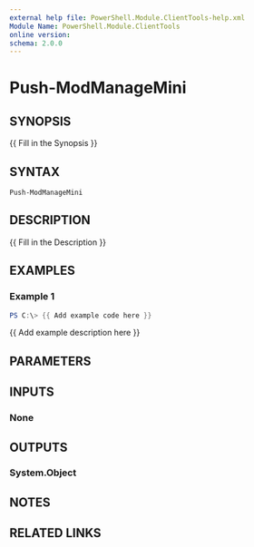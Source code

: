 ```yaml
---
external help file: PowerShell.Module.ClientTools-help.xml
Module Name: PowerShell.Module.ClientTools
online version:
schema: 2.0.0
---
```


# Push-ModManageMini

## SYNOPSIS
{{ Fill in the Synopsis }}

## SYNTAX

```
Push-ModManageMini
```

## DESCRIPTION
{{ Fill in the Description }}

## EXAMPLES

### Example 1
```powershell
PS C:\> {{ Add example code here }}
```

{{ Add example description here }}

## PARAMETERS

## INPUTS

### None

## OUTPUTS

### System.Object
## NOTES

## RELATED LINKS
